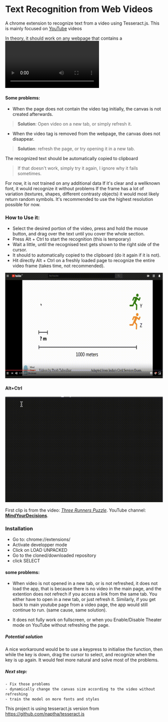 # Text Recognition from Web Videos
A chrome extension to recognize text from a video using Tesseract.js.
This is mainly focused on [YouTube](https://www.youtube.com/) videos

In theory, it should work on any webpage that contains a <video> tag.
 
 
 #### Some problems:
- When the page does not contain the video tag initially, the canvas is not created afterwards.
 > **Solution**: Open video on a new tab, or simply refresh it.
- When the video tag is removed from the webpage, the canvas does not disappear.
 > **Solution**: refresh the page, or try opening it in a new tab.
 
  
The recognized text should be automatically copied to clipboard
>If that doesn't work, simply try it again, I ignore why it fails sometimes.

For now, it is not trained on any additional data
If it's clear and a wellknown font, it would recognize it without problems
If the frame has a lot of variation (textures, shapes, different contrasty objects) it would  most likely return random symbols.
It's recommended to use the highest resolution possible for now.



### How to Use it:
 - Select the desired portion of the video, press and hold the mouse button, and drag over the text until you cover the whole section.
 - Press Alt + Ctrl to start the recognition (this is temporary)
 - Wait a little, until the recognised text gets shown to the right side of the cursor.
 - It should to automatically copied to the clipboard (do it again if it is not).
 - Hit directly Alt + Ctrl on a freshly loaded page to recognize the entire video frame (takes time, not recommended).

![Select text area](./p1.gif)
#### Alt+Ctrl
![Paste recognized text](./p2.gif)

First clip is from the video: [_Three Runners Puzzle_](https://www.youtube.com/watch?v=C6emQS14Tbk). YouTube channel: [**MindYourDecisions**](https://www.youtube.com/channel/UCHnj59g7jezwTy5GeL8EA_g).

### Installation
- Go to: chrome://extensions/
- Activate developper mode
- Click on LOAD UNPACKED
- Go to the cloned/downloaded repository
- click SELECT


#### some problems:
  - When video is not opened in a new tab, or is not refreshed, it does not load the app, that is because there is no video in the main page, and the extention does not refrech if you access a link from the same tab.
  You either have to open in a new tab, or just refresh it.
   Similarly, if you get back to main youtube page from a video page, the app would still continue to run. (same cause, same solution). 
   
  - It does not fully work on fullscreen, or when you Enable/Disable Theater mode on YouTube without refreshing the page.

##### Potential solution
  A nice workaround would be to use a keypress to initialise the function, then while the key is down, drag the cursor to select, and recognize when the key is up again. It would feel more natural and solve most of the problems.
 
 
##### Next step:
    - Fix those problems
    - dynamically change the canvas size according to the video without refreshing
    - train the model on more fonts and styles
    


This project is using tesseract.js version from https://github.com/naptha/tesseract.js  
